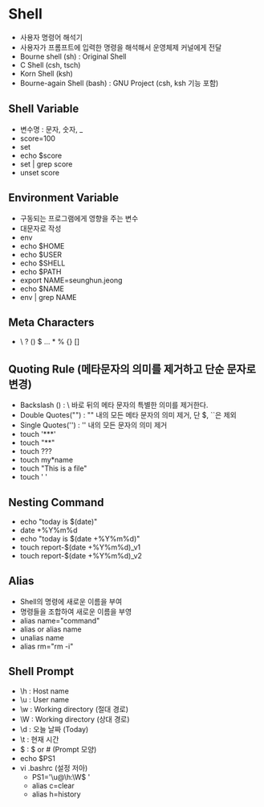 # Shell

- 사용자 명령어 해석기
- 사용자가 프롬프트에 입력한 명령을 해석해서 운영체제 커널에게 전달
- Bourne shell (sh) : Original Shell
- C Shell (csh, tsch)
- Korn Shell (ksh)
- Bourne-again Shell (bash) : GNU Project (csh, ksh 기능 포함)

## Shell Variable

- 변수명 : 문자, 숫자, _
- score=100
- set
- echo $score
- set | grep score
- unset score

## Environment Variable

- 구동되는 프로그램에게 영향을 주는 변수
- 대문자로 작성
- env
- echo $HOME
- echo $USER
- echo $SHELL
- echo $PATH
- export NAME=seunghun.jeong
- echo $NAME
- env | grep NAME

## Meta Characters

- \ ? () $ ... * % {} []

## Quoting Rule (메타문자의 의미를 제거하고 단순 문자로 변경)

- Backslash (\) : \  바로 뒤의 메타 문자의 특별한 의미를 제거한다.
- Double Quotes("") : "" 내의 모든 메타 문자의 의미 제거, 단 $, ``은 제외
- Single Quotes('') : '' 내의 모든 문자의 의미 제거
- touch '***'
- touch "**"
- touch \?\?\?
- touch my\*name
- touch "This is a file"
- touch '  '

## Nesting Command

- echo "today is $(date)"
- date +%Y%m%d
- echo "today is $(date +%Y%m%d)"
- touch report-$(date +%Y%m%d)_v1
- touch report-$(date +%Y%m%d)_v2

## Alias

- Shell의 명령에 새로운 이름을 부여
- 명령들을 조합하여 새로운 이름을 부영
- alias name="command"
- alias or alias name
- unalias name
- alias rm="rm -i"

## Shell Prompt

- \h : Host name
- \u : User name
- \w : Working directory (절대 경로)
- \W : Working directory (상대 경로)
- \d : 오늘 날짜 (Today)
- \t : 현재 시간
- \$ : $ or # (Prompt 모양)
- echo $PS1
- vi .bashrc (설정 저아)
  - PS1='\u@\h:\W\$ '
  - alias c=clear
  - alias h=history
